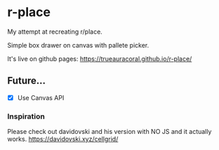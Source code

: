 # r-place

My attempt at recreating r/place.

Simple box drawer on canvas with pallete picker.

It's live on github pages: https://trueauracoral.github.io/r-place/

## Future...
- [X] Use Canvas API

### Inspiration
Please check out davidovski and his version with NO JS and it actually works. https://davidovski.xyz/cellgrid/
